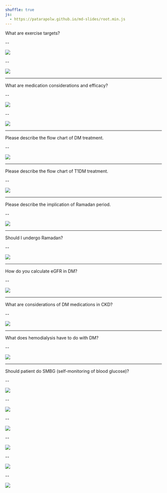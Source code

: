 ```yaml
---
shuffle: true
js:
  - https://patarapolw.github.io/md-slides/root.min.js
---
```


What are exercise targets?

--

![](@/media/dm/dm-exercise-target.png)

--

![](@/media/dm/dm-exercise-caution.png)

---

What are medication considerations and efficacy?

--

![](@/media/dm/dm-med1.png)

--

![](@/media/dm/dm-med2.png)

---

Please describe the flow chart of DM treatment.

--

![](@/media/dm/dm-treatment-flow.png)

---

Please describe the flow chart of T1DM treatment.

--

![](@/media/dm/dm-t1-treatment-flow.png)

---

Please describe the implication of Ramadan period.

--

![](@/media/dm/dm-ramadan-facts.png)

---

Should I undergo Ramadan?

--

![](@/media/dm/dm-ramadan-risk.png)

---

How do you calculate eGFR in DM?

--

![](@/media/dm/dm-egfr.png)

---

What are considerations of DM medications in CKD?

--

![](@/media/dm/dm-ckd-med.png)

---

What does hemodialysis have to do with DM?

--

![](@/media/dm/dm-hemodialysis.png)

---

Should patient do SMBG (self-monitoring of blood glucose)?

--

![](@/media/dm/dm-smbg1.png)

--

![](@/media/dm/dm-smbg2.png)

--

![](@/media/dm/dm-smbg-freq1.png)

--

![](@/media/dm/dm-smbg-freq2.png)

--

![](@/media/dm/dm-smbg-should-know1.png)

--

![](@/media/dm/dm-smbg-should-know2.png)
